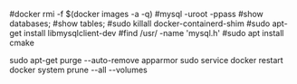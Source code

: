 #docker rmi -f $(docker images -a -q)
#mysql -uroot -ppass
#show databases;
#show tables;
#sudo killall docker-containerd-shim
#sudo  apt-get install libmysqlclient-dev
#find /usr/ -name 'mysql.h' 
#sudo apt  install cmake
<!-- tar -xzf cmake-3.5.0-rc3.tar.gz
cd cmake-3.5.0-rc3/
./configure --prefix=/usr
make -j<cpu_count>
sudo make install -->

sudo apt-get purge --auto-remove apparmor
sudo service docker restart
docker system prune --all --volumes